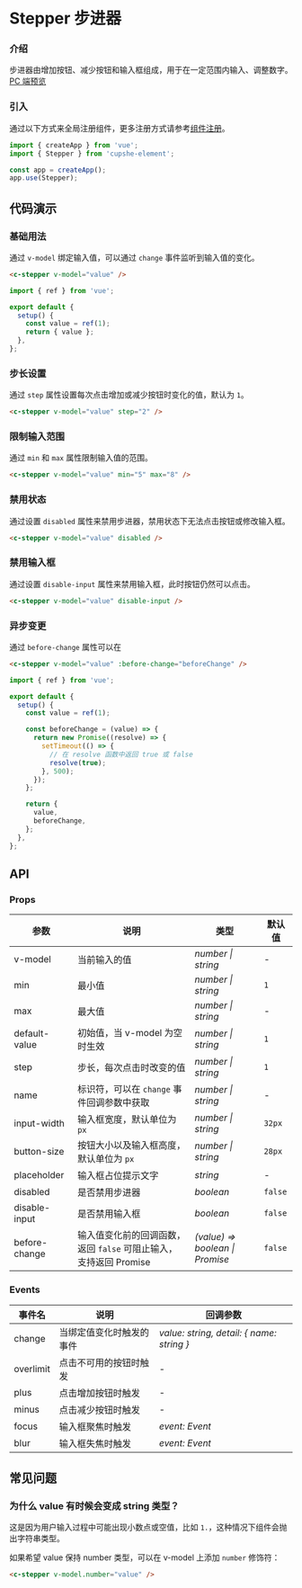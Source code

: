 # Stepper 步进器

### 介绍

步进器由增加按钮、减少按钮和输入框组成，用于在一定范围内输入、调整数字。[PC 端预览](/mobile.html#/stepper)

### 引入

通过以下方式来全局注册组件，更多注册方式请参考[组件注册](#/zh-CN/advanced-usage#zu-jian-zhu-ce)。

```js
import { createApp } from 'vue';
import { Stepper } from 'cupshe-element';

const app = createApp();
app.use(Stepper);
```

## 代码演示

### 基础用法

通过 `v-model` 绑定输入值，可以通过 `change` 事件监听到输入值的变化。

```html
<c-stepper v-model="value" />
```

```js
import { ref } from 'vue';

export default {
  setup() {
    const value = ref(1);
    return { value };
  },
};
```

### 步长设置

通过 `step` 属性设置每次点击增加或减少按钮时变化的值，默认为 `1`。

```html
<c-stepper v-model="value" step="2" />
```

### 限制输入范围

通过 `min` 和 `max` 属性限制输入值的范围。

```html
<c-stepper v-model="value" min="5" max="8" />
```

### 禁用状态

通过设置 `disabled` 属性来禁用步进器，禁用状态下无法点击按钮或修改输入框。

```html
<c-stepper v-model="value" disabled />
```

### 禁用输入框

通过设置 `disable-input` 属性来禁用输入框，此时按钮仍然可以点击。

```html
<c-stepper v-model="value" disable-input />
```

### 异步变更

通过 `before-change` 属性可以在

```html
<c-stepper v-model="value" :before-change="beforeChange" />
```

```js
import { ref } from 'vue';

export default {
  setup() {
    const value = ref(1);

    const beforeChange = (value) => {
      return new Promise((resolve) => {
        setTimeout(() => {
          // 在 resolve 函数中返回 true 或 false
          resolve(true);
        }, 500);
      });
    };

    return {
      value,
      beforeChange,
    };
  },
};
```

## API

### Props

| 参数          | 说明                                                              | 类型                            | 默认值  |
| ------------- | ----------------------------------------------------------------- | ------------------------------- | ------- |
| v-model       | 当前输入的值                                                      | _number \| string_              | -       |
| min           | 最小值                                                            | _number \| string_              | `1`     |
| max           | 最大值                                                            | _number \| string_              | -       |
| default-value | 初始值，当 v-model 为空时生效                                     | _number \| string_              | `1`     |
| step          | 步长，每次点击时改变的值                                          | _number \| string_              | `1`     |
| name          | 标识符，可以在 `change` 事件回调参数中获取                        | _number \| string_              | -       |
| input-width   | 输入框宽度，默认单位为 `px`                                       | _number \| string_              | `32px`  |
| button-size   | 按钮大小以及输入框高度，默认单位为 `px`                           | _number \| string_              | `28px`  |
| placeholder   | 输入框占位提示文字                                                | _string_                        | -       |
| disabled      | 是否禁用步进器                                                    | _boolean_                       | `false` |
| disable-input | 是否禁用输入框                                                    | _boolean_                       | `false` |
| before-change | 输入值变化前的回调函数，返回 `false` 可阻止输入，支持返回 Promise | _(value) => boolean \| Promise_ | `false` |

### Events

| 事件名    | 说明                     | 回调参数                                  |
| --------- | ------------------------ | ----------------------------------------- |
| change    | 当绑定值变化时触发的事件 | _value: string, detail: { name: string }_ |
| overlimit | 点击不可用的按钮时触发   | -                                         |
| plus      | 点击增加按钮时触发       | -                                         |
| minus     | 点击减少按钮时触发       | -                                         |
| focus     | 输入框聚焦时触发         | _event: Event_                            |
| blur      | 输入框失焦时触发         | _event: Event_                            |

## 常见问题

### 为什么 value 有时候会变成 string 类型？

这是因为用户输入过程中可能出现小数点或空值，比如 `1.`，这种情况下组件会抛出字符串类型。

如果希望 value 保持 number 类型，可以在 v-model 上添加 `number` 修饰符：

```html
<c-stepper v-model.number="value" />
```
